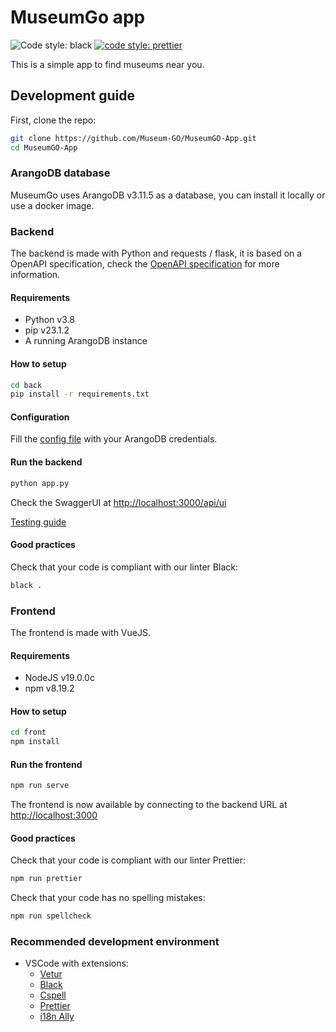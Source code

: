 # MuseumGo app

![Code style: black](https://img.shields.io/badge/code%20style-black-000000.svg)
[![code style: prettier](https://img.shields.io/badge/code_style-prettier-ff69b4.svg?style=flat-square)](https://github.com/prettier/prettier)

This is a simple app to find museums near you.

## Development guide

First, clone the repo:

```bash
git clone https://github.com/Museum-GO/MuseumGO-App.git
cd MuseumGO-App
```

### ArangoDB database

MuseumGo uses ArangoDB v3.11.5 as a database, you can install it locally or use a docker image.

### Backend

The backend is made with Python and requests / flask, it is based on a OpenAPI specification, check the [OpenAPI specification](./back/api.yaml) for more information.

#### Requirements

- Python v3.8
- pip v23.1.2
- A running ArangoDB instance

#### How to setup

```bash
cd back
pip install -r requirements.txt
```

#### Configuration

Fill the [config file](./back/config/config.ini) with your ArangoDB credentials.

#### Run the backend

```bash
python app.py
```

Check the SwaggerUI at [http://localhost:3000/api/ui](http://localhost:3000/api/ui)

[Testing guide](./back/tests/README.md)

#### Good practices

Check that your code is compliant with our linter Black:

```bash
black .
```

### Frontend

The frontend is made with VueJS.

#### Requirements

- NodeJS v19.0.0c
- npm v8.19.2

#### How to setup

```bash
cd front
npm install
```

#### Run the frontend

```bash
npm run serve
```

The frontend is now available by connecting to the backend URL at [http://localhost:3000](http://localhost:3000)

#### Good practices

Check that your code is compliant with our linter Prettier:

```bash
npm run prettier
```

Check that your code has no spelling mistakes:

```bash
npm run spellcheck
```

### Recommended development environment

- VSCode with extensions:
  - [Vetur](https://marketplace.visualstudio.com/items?itemName=octref.vetur)
  - [Black](https://marketplace.visualstudio.com/items?itemName=lextudio.restructuredtext)
  - [Cspell](https://marketplace.visualstudio.com/items?itemName=streetsidesoftware.code-spell-checker)
  - [Prettier](https://marketplace.visualstudio.com/items?itemName=esbenp.prettier-vscode)
  - [i18n Ally](https://marketplace.visualstudio.com/items?itemName=lokalise.i18n-ally)
